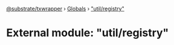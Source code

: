 [@substrate/txwrapper](../README.md) › [Globals](../globals.md) › ["util/registry"](_util_registry_.md)

# External module: "util/registry"


